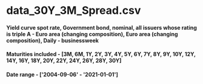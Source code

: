 # data_30Y_3M_Spread.csv
#### Yield curve spot rate, Government bond, nominal, all issuers whose rating is triple A - Euro area (changing composition), Euro area (changing composition), Daily - businessweek

#### Maturities included - [3M, 6M, 1Y, 2Y, 3Y, 4Y, 5Y, 6Y, 7Y, 8Y, 9Y, 10Y, 12Y, 14Y, 16Y, 18Y, 20Y, 22Y, 24Y, 26Y, 28Y, 30Y]

#### Date range - ['2004-09-06' - '2021-01-01']
